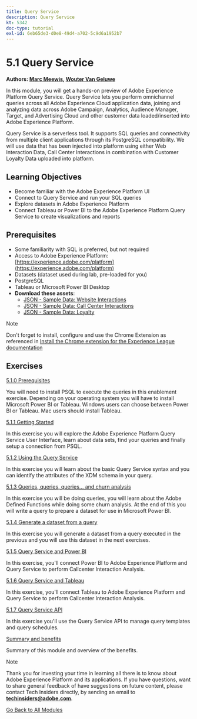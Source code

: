 ```yaml
---
title: Query Service
description: Query Service
kt: 5342
doc-type: tutorial
exl-id: 6eb65de3-d0e8-49d4-a702-5c9d6a1952b7
---
```

# 5.1 Query Service

**Authors: [Marc Meewis](https://www.linkedin.com/in/marcmeewis/), [Wouter Van Geluwe](https://www.linkedin.com/in/woutervangeluwe/)**

In this module, you will get a hands-on preview of Adobe Experience Platform Query Service. Query Service lets you perform omnichannel queries across all Adobe Experience Cloud application data, joining and analyzing data across Adobe Campaign, Analytics, Audience Manager, Target, and Advertising Cloud and other customer data loaded/inserted into Adobe Experience Platform.

Query Service is a serverless tool. It supports SQL queries and connectivity from multiple client applications through its PostgreSQL compatibility.
We will use data that has been injected into platform using either Web Interaction Data, Call Center Interactions in combination with Customer Loyalty Data uploaded into platform.

## Learning Objectives

- Become familiar with the Adobe Experience Platform UI
- Connect to Query Service and run your SQL queries
- Explore datasets in Adobe Experience Platform
- Connect Tableau or Power BI to the Adobe Experience Platform Query Service to create visualizations and reports

## Prerequisites

- Some familiarity with SQL is preferred, but not required
- Access to Adobe Experience Platform: [https://experience.adobe.com/platform](https://experience.adobe.com/platform)
- Datasets (dataset used during lab, pre-loaded for you)
- PostgreSQL
- Tableau or Microsoft Power BI Desktop
- **Download these assets**: 
  - [JSON - Sample Data: Website Interactions](./../../../assets/json/ee.json)
  - [JSON - Sample Data: Call Center Interactions](./../../../assets/json/callcenter.json)
  - [JSON - Sample Data: Loyalty](./../../../assets/json/loyalty.json)

>[!NOTE]
>
>Don't forget to install, configure and use the Chrome Extension as referenced in [Install the Chrome extension for the Experience League documentation](../../gettingstarted/gettingstarted/ex1.md)

## Exercises

[5.1.0 Prerequisites](./ex0.md)

You will need to install PSQL to execute the queries in this enablement exercise. Depending on your operating system you will have to install Microsoft Power BI or Tableau. Windows users can choose between Power BI or Tableau. Mac users should install Tableau.

[5.1.1 Getting Started](./ex1.md)

In this exercise you will explore the Adobe Experience Platform Query Service User Interface, learn about data sets, find your queries and finally setup a connection from PSQL.

[5.1.2 Using the Query Service](./ex2.md)

In this exercise you will learn about the basic Query Service syntax and you can identify the attributes of the XDM schema in your query.

[5.1.3 Queries, queries, queries...  and churn analysis](./ex3.md)

In this exercise you will be doing queries, you will learn about the Adobe Defined Functions while doing some churn analysis. At the end of this you will write a query to prepare a dataset for use in Microsoft Power BI.

[5.1.4 Generate a dataset from a query](./ex4.md)

In this exercise you will generate a dataset from a query executed in the previous and you will use this dataset in the next exercises.

[5.1.5 Query Service and Power BI](./ex5.md)

In this exercise, you'll connect Power BI to Adobe Experience Platform and Query Service to perform Callcenter Interaction Analysis.

[5.1.6 Query Service and Tableau](./ex6.md)

In this exercise, you'll connect Tableau to Adobe Experience Platform and Query Service to perform Callcenter Interaction Analysis.

[5.1.7 Query Service API](./ex7.md)

In this exercise you'll use the Query Service API to manage query templates and query schedules.

[Summary and benefits](./summary.md)

Summary of this module and overview of the benefits.

>[!NOTE]
>
>Thank you for investing your time in learning all there is to know about Adobe Experience Platform and its applications. If you have questions, want to share general feedback of have suggestions on future content, please contact Tech Insiders directly, by sending an email to **techinsiders@adobe.com**.

[Go Back to All Modules](../../../overview.md)
